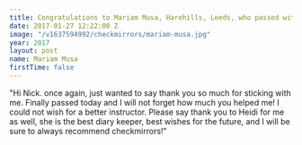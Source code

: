 ```yaml
---
title: Congratulations to Mariam Musa, Harehills, Leeds, who passed with Nick.
date: 2017-01-27 12:22:00 Z
image: "/v1637594992/checkmirrors/mariam-musa.jpg"
year: 2017
layout: post
name: Mariam Musa
firstTime: false
---
```


"Hi Nick. once again, just wanted to say thank you so much for sticking with me. Finally passed today and I will not forget how much you helped me! I could not wish for a better instructor. Please say thank you to Heidi for me as well, she is the best diary keeper, best wishes for the future, and I will be sure to always recommend checkmirrors!"
